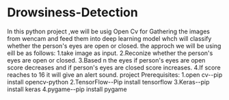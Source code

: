 # Drowsiness-Detection
 In this python project ,we will be usig Open Cv for Gathering the images from wencam and feed them into deep learning model whch will classify whether the person's eyes are open or closed. the approch we will be using eill be as follows:
 1.take image as input.
 2.Reconize whether the person's eyes are open or closed.
 3.Based n the eyes if person's eyes are open score decreases and if person's eyes are closed score increases.
 4.If score reaches to 16  it will give an alert sound.
    project Prerequisites:
  1.open cv--pip install opencv-python
  2.TensorFlow--Pip install tensorflow
  3.Keras--pip install keras
  4.pygame--pip install pygame

